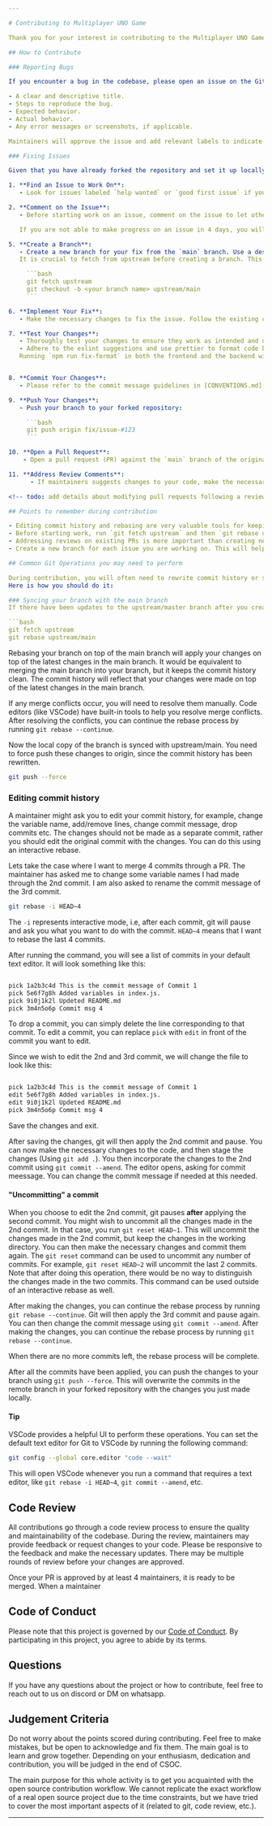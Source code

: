 ```yaml
---

# Contributing to Multiplayer UNO Game

Thank you for your interest in contributing to the Multiplayer UNO Game project! Contributions include bug reports, feature requests, and code changes. This document outlines the guidelines for contributing to the project.

## How to Contribute

### Reporting Bugs

If you encounter a bug in the codebase, please open an issue on the GitHub repository. When reporting a bug, please include:

- A clear and descriptive title.
- Steps to reproduce the bug.
- Expected behavior.
- Actual behavior.
- Any error messages or screenshots, if applicable.

Maintainers will approve the issue and add relevant labels to indicate that its ready to be worked on.

### Fixing Issues

Given that you have already forked the repository and set it up locally:

1. **Find an Issue to Work On**:
   - Look for issues labeled `help wanted` or `good first issue` if you are a first-time contributor.

2. **Comment on the Issue**:
   - Before starting work on an issue, comment on the issue to let others know that you are working on it. This helps prevent duplicate work. Once the issue is assigned to you, you can start working on it. 

   If you are not able to make progress on an issue in 4 days, you will be unassigned from the issue and it will be available for others to work on.

5. **Create a Branch**:
   - Create a new branch for your fix from the `main` branch. Use a descriptive name for your branch:
   It is crucial to fetch from upstream before creating a branch. This ensures that your branch is created from the latest changes in the main branch.

     ```bash
     git fetch upstream
     git checkout -b <your branch name> upstream/main
     ```

6. **Implement Your Fix**:
   - Make the necessary changes to fix the issue. Follow the existing code style and conventions. Please refer to the code style and conventions in [CONVENTIONS.md](CONVENTIONS.md).

7. **Test Your Changes**:
   - Thoroughly test your changes to ensure they work as intended and do not introduce any new bugs.
   - Adhere to the eslint suggestions and use prettier to format code before committing. 
   Running `npm run fix-format` in both the frontend and the backend will format all the files using prettier.


8. **Commit Your Changes**:
   - Please refer to the commit message guidelines in [CONVENTIONS.md](CONVENTIONS.md#commit-message-guidelines) for writing meaningful commit messages.

9. **Push Your Changes**:
   - Push your branch to your forked repository:

     ```bash
     git push origin fix/issue-#123
     ```

10. **Open a Pull Request**:
    - Open a pull request (PR) against the `main` branch of the original repository. Provide a clear description of your changes and reference the issue number you are fixing. Fill the self review checklist. You should only solve one issue in one PR.

11. **Address Review Comments**:
      - If maintainers suggests changes to your code, make the necessary updates and push the changes to your branch. The fix/changes should not be in a separate commit - rather the original commit must be modified force-pushed to the branch. If merge conflicts arise, use `git rebase` to resolve them. See the section on [editing commit history](#editing-commit-history) for more details.

<!-- todo: add details about modifying pull requests following a review.-->

## Points to remember during contribution

- Editing commit history and rebasing are very valuable tools for keeping the commit history clean and easy to understand. Please familiarize yourself with these concepts before contributing. In any case, the seniors will be there to help you out.
- Before starting work, run `git fetch upstream` and then `git rebase upstream/master`, to rebase your branch on top of the main branch. This will help you avoid merge conflicts, and sync your branch with the main branch.
- Addressing reviews on existing PRs is more important than creating new PRs. Please be responsive to the feedback and make the necessary updates.
- Create a new branch for each issue you are working on. This will help you keep your changes isolated and make it easier to manage multiple PRs. The branch should be created from upstream/master, and only after fetching the latest changes from the main branch from upstream first.

## Common Git Operations you may need to perform

During contribution, you will often need to rewrite commit history or sync your branch with the main branch. 
Here is how you should do it:

### Syncing your branch with the main branch
If there have been updates to the upstream/master branch after you created your branch, you should sync your branch with the main branch. This will help you avoid merge conflicts and keep your branch up-to-date.

```bash
git fetch upstream
git rebase upstream/main
```
Rebasing your branch on top of the main branch will apply your changes on top of the latest changes in the main branch.
It would be equivalent to merging the main branch into your branch, but it keeps the commit history clean. The commit history will reflect that your changes were made on top of the latest changes in the main branch.

If any merge conflicts occur, you will need to resolve them manually. Code editors (like VSCode) have built-in tools to help you resolve merge conflicts. After resolving the conflicts, you can continue the rebase process by running `git rebase --continue`. 

Now the local copy of the branch is synced with upstream/main. You need to force push these changes to origin, since the commit history has been rewritten.

```bash
git push --force
```

### Editing commit history
A maintainer might ask you to edit your commit history, for example, change the variable name, add/remove lines, change commit message, drop commits etc. The changes should not be made as a separate commit, rather you should edit the original commit with the changes. You can do this using an interactive rebase.

Lets take the case where I want to merge 4 commits through a PR. The maintainer has asked me to change some variable names I had made through the 2nd commit. I am also asked to rename the commit message of the 3rd commit. 

```bash
git rebase -i HEAD~4
```

The `-i` represents interactive mode, i.e, after each commit, git will pause and ask you what you want to do with the commit. `HEAD~4` means that I want to rebase the last 4 commits.

After running the command, you will see a list of commits in your default text editor. It will look something like this:

```bash

pick 1a2b3c4d This is the commit message of Commit 1
pick 5e6f7g8h Added variables in index.js.
pick 9i0j1k2l Updeted README.md
pick 3m4n5o6p Commit msg 4

```
To drop a commit, you can simply delete the line corresponding to that commit. To edit a commit, you can replace `pick` with `edit` in front of the commit you want to edit.

Since we wish to edit the 2nd and 3rd commit, we will change the file to look like this:

```bash

pick 1a2b3c4d This is the commit message of Commit 1
edit 5e6f7g8h Added variables in index.js.
edit 9i0j1k2l Updeted README.md
pick 3m4n5o6p Commit msg 4

```
Save the changes and exit.

After saving the changes, git will then apply the 2nd commit and pause. You can now make the necessary changes to the code, and then stage the changes (Using `git add .`). You then incorporate the changes to the 2nd commit using `git commit --amend`. The editor opens, asking for commit meessage. You can change the commit message if needed at this needed.


#### "Uncommitting" a commit
When you choose to edit the 2nd commit, git pauses **after** applying the second commit. You might wish to uncommit all the changes made in the 2nd commit. In that case, you run `git reset HEAD~1`. This will uncommit the changes made in the 2nd commit, but keep the changes in the working directory. You can then make the necessary changes and commit them again. The `git reset` command can be used to uncommit any number of commits. For example, `git reset HEAD~2` will uncommit the last 2 commits. Note that after doing this operation, there would be no way to distinguish the changes made in the two commits. This command can be used outside of an interactive rebase as well.

After making the changes, you can continue the rebase process by running `git rebase --continue`. Git will then apply the 3rd commit and pause again. You can then change the commit message using `git commit --amend`. After making the changes, you can continue the rebase process by running `git rebase --continue`.

When there are no more commits left, the rebase process will be complete.

After all the commits have been applied, you can push the changes to your branch using `git push --force`. This will overwrite the commits in the remote branch in your forked repository with the changes you just made locally.

#### Tip
VSCode provides a helpful UI to perform these operations. You can set the default text editor for Git to VSCode by running the following command:

```bash
git config --global core.editor "code --wait"
```
This will open VSCode whenever you run a command that requires a text editor, like `git rebase -i HEAD~4`, `git commit --amend`, etc.


## Code Review

All contributions go through a code review process to ensure the quality and maintainability of the codebase. During the review, maintainers may provide feedback or request changes to your code. Please be responsive to the feedback and make the necessary updates. There may be multiple rounds of review before your changes are approved.

Once your PR is approved by at least 4 maintainers, it is ready to be merged. When a maintainer

## Code of Conduct

Please note that this project is governed by our [Code of Conduct](CODE_OF_CONDUCT.md). By participating in this project, you agree to abide by its terms.

## Questions

If you have any questions about the project or how to contribute, feel free to reach out to us on discord or DM on whatsapp.

## Judgement Criteria

Do not worry about the points scored during contributing. Feel free to make mistakes, but be open to acknowledge and fix them. The main goal is to learn and grow together. Depending on your enthusiasm, dedication and contribution, you will be judged in the end of CSOC.

The main purpose for this whole activity is to get you acquainted with the open source contribution workflow. We cannot replicate the exact workflow of a real open source project due to the time constraints, but we have tried to cover the most important aspects of it (related to git, code review, etc.).

---
```

